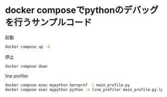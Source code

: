 # docker composeでpythonのデバッグを行うサンプルコード

起動

```bash
docker compose up -d
```

停止

```bash
docker compose down
```

line profiler

```bash
docker compose exec mypython kernprof -l main_profile.py
docker compose exec mypython python -m line_profiler main_profile.py.lprof
```
